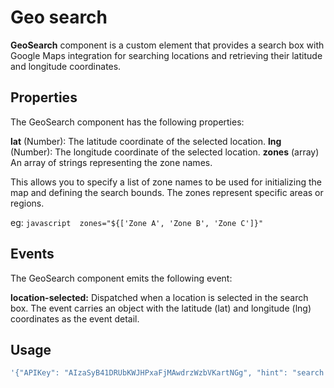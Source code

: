# Geo search
**GeoSearch** component is a custom element that provides a search box with Google Maps integration for searching locations and retrieving their latitude and longitude coordinates. 

## Properties
The GeoSearch component has the following properties:

**lat** (Number): The latitude coordinate of the selected location.
**lng** (Number): The longitude coordinate of the selected location.
**zones** (array) An array of strings representing the zone names.

This allows you to specify a list of zone names to be used for initializing the map and defining the search bounds. The zones represent specific areas or regions.

eg: ``` javascript 
    zones="${['Zone A', 'Zone B', 'Zone C']}" 
    ```

## Events
The GeoSearch component emits the following event:

**location-selected:** Dispatched when a location is selected in the search box. The event carries an object with the latitude (lat) and longitude (lng) coordinates as the event detail.

## Usage
``` javascript
'{"APIKey": "AIzaSyB41DRUbKWJHPxaFjMAwdrzWzbVKartNGg", "hint": "search here", "zones": ["Nairobi", "Kiambu"]}'
```